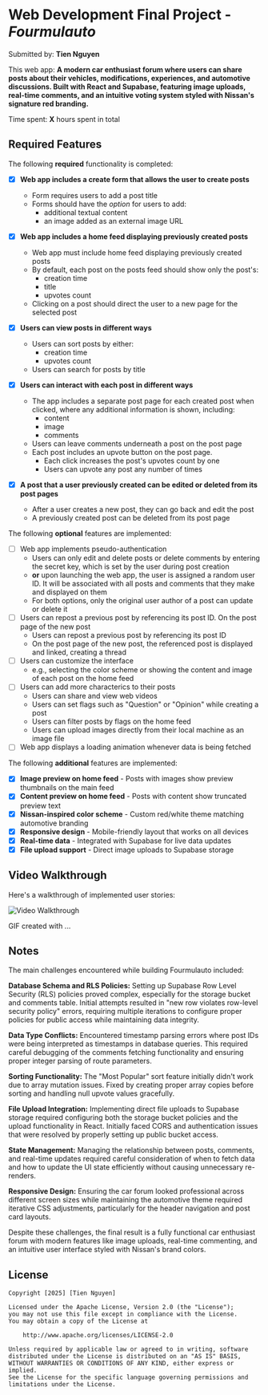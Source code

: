 # Web Development Final Project - *Fourmulauto*

Submitted by: **Tien Nguyen**

This web app: **A modern car enthusiast forum where users can share posts about their vehicles, modifications, experiences, and automotive discussions. Built with React and Supabase, featuring image uploads, real-time comments, and an intuitive voting system styled with Nissan's signature red branding.**

Time spent: **X** hours spent in total

## Required Features

The following **required** functionality is completed:


- [x] **Web app includes a create form that allows the user to create posts**
  - Form requires users to add a post title
  - Forms should have the *option* for users to add: 
    - additional textual content
    - an image added as an external image URL
- [x] **Web app includes a home feed displaying previously created posts**
  - Web app must include home feed displaying previously created posts
  - By default, each post on the posts feed should show only the post's:
    - creation time
    - title 
    - upvotes count
  - Clicking on a post should direct the user to a new page for the selected post
- [x] **Users can view posts in different ways**
  - Users can sort posts by either:
    -  creation time
    -  upvotes count
  - Users can search for posts by title
- [x] **Users can interact with each post in different ways**
  - The app includes a separate post page for each created post when clicked, where any additional information is shown, including:
    - content
    - image
    - comments
  - Users can leave comments underneath a post on the post page
  - Each post includes an upvote button on the post page. 
    - Each click increases the post's upvotes count by one
    - Users can upvote any post any number of times

- [x] **A post that a user previously created can be edited or deleted from its post pages**
  - After a user creates a new post, they can go back and edit the post
  - A previously created post can be deleted from its post page

The following **optional** features are implemented:


- [ ] Web app implements pseudo-authentication
  - Users can only edit and delete posts or delete comments by entering the secret key, which is set by the user during post creation
  - **or** upon launching the web app, the user is assigned a random user ID. It will be associated with all posts and comments that they make and displayed on them
  - For both options, only the original user author of a post can update or delete it
- [ ] Users can repost a previous post by referencing its post ID. On the post page of the new post
  - Users can repost a previous post by referencing its post ID
  - On the post page of the new post, the referenced post is displayed and linked, creating a thread
- [ ] Users can customize the interface
  - e.g., selecting the color scheme or showing the content and image of each post on the home feed
- [ ] Users can add more characterics to their posts
  - Users can share and view web videos
  - Users can set flags such as "Question" or "Opinion" while creating a post
  - Users can filter posts by flags on the home feed
  - Users can upload images directly from their local machine as an image file
- [ ] Web app displays a loading animation whenever data is being fetched

The following **additional** features are implemented:

* [x] **Image preview on home feed** - Posts with images show preview thumbnails on the main feed
* [x] **Content preview on home feed** - Posts with content show truncated preview text
* [x] **Nissan-inspired color scheme** - Custom red/white theme matching automotive branding
* [x] **Responsive design** - Mobile-friendly layout that works on all devices
* [x] **Real-time data** - Integrated with Supabase for live data updates
* [x] **File upload support** - Direct image uploads to Supabase storage

## Video Walkthrough

Here's a walkthrough of implemented user stories:

<img src='http://i.imgur.com/link/to/your/gif/file.gif](https://submissions.us-east-1.linodeobjects.com/web102/ISwCX1S2.gif' title='Video Walkthrough' width='' alt='Video Walkthrough' />

<!-- Replace this with whatever GIF tool you used! -->
GIF created with ...  
<!-- Recommended tools:
[Kap](https://getkap.co/) for macOS
[ScreenToGif](https://www.screentogif.com/) for Windows
[peek](https://github.com/phw/peek) for Linux. -->

## Notes

The main challenges encountered while building Fourmulauto included:

**Database Schema and RLS Policies:** Setting up Supabase Row Level Security (RLS) policies proved complex, especially for the storage bucket and comments table. Initial attempts resulted in "new row violates row-level security policy" errors, requiring multiple iterations to configure proper policies for public access while maintaining data integrity.

**Data Type Conflicts:** Encountered timestamp parsing errors where post IDs were being interpreted as timestamps in database queries. This required careful debugging of the comments fetching functionality and ensuring proper integer parsing of route parameters.

**Sorting Functionality:** The "Most Popular" sort feature initially didn't work due to array mutation issues. Fixed by creating proper array copies before sorting and handling null upvote values gracefully.

**File Upload Integration:** Implementing direct file uploads to Supabase storage required configuring both the storage bucket policies and the upload functionality in React. Initially faced CORS and authentication issues that were resolved by properly setting up public bucket access.

**State Management:** Managing the relationship between posts, comments, and real-time updates required careful consideration of when to fetch data and how to update the UI state efficiently without causing unnecessary re-renders.

**Responsive Design:** Ensuring the car forum looked professional across different screen sizes while maintaining the automotive theme required iterative CSS adjustments, particularly for the header navigation and post card layouts.

Despite these challenges, the final result is a fully functional car enthusiast forum with modern features like image uploads, real-time commenting, and an intuitive user interface styled with Nissan's brand colors.

## License

    Copyright [2025] [Tien Nguyen]

    Licensed under the Apache License, Version 2.0 (the "License");
    you may not use this file except in compliance with the License.
    You may obtain a copy of the License at

        http://www.apache.org/licenses/LICENSE-2.0

    Unless required by applicable law or agreed to in writing, software
    distributed under the License is distributed on an "AS IS" BASIS,
    WITHOUT WARRANTIES OR CONDITIONS OF ANY KIND, either express or implied.
    See the License for the specific language governing permissions and
    limitations under the License.
